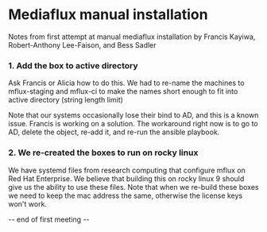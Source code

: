 # Mediaflux manual installation
Notes from first attempt at manual mediaflux installation by Francis Kayiwa, Robert-Anthony Lee-Faison, and Bess Sadler

### 1. Add the box to active directory
Ask Francis or Alicia how to do this. 
We had to re-name the machines to mflux-staging and mflux-ci to make the names short enough to fit into active directory (string length limit)

Note that our systems occasionally lose their bind to AD, and this is a known issue. Francis is working on a solution. The workaround right now is to go to AD, delete the object, re-add it, and re-run the ansible playbook.

### 2. We re-created the boxes to run on rocky linux
We have systemd files from research computing that configure mflux on Red Hat Enterprise. We believe that building this on rocky linux 9 should give us the ability to use these files.
Note that when we re-build these boxes we need to keep the mac address the same, otherwise the license keys won't work.

-- end of first meeting --


